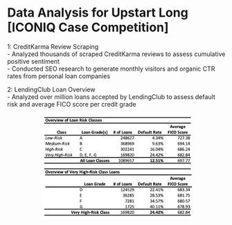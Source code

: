 # Data Analysis for Upstart Long [ICONIQ Case Competition]
1: CreditKarma Review Scraping  
    - Analyzed thousands of scraped CreditKarma reviews to assess cumulative positive sentiment  
    - Conducted SEO research to generate monthly visitors and organic CTR rates from personal loan companies  
   
2: LendingClub Loan Overview  
    - Analyzed over million loans accepted by LendingClub to assess default risk and average FICO score per credit grade  

<p align="center">
  <img src="./images/lc_loans.png" width="350" title="Lending Club Loan Overview">
</p>
